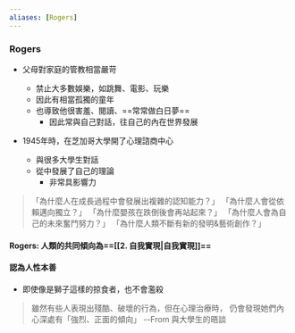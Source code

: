 ```yaml
---
aliases: [Rogers]
---
```



### Rogers
- 父母對家庭的管教相當嚴苛
	- 禁止大多數娛樂，如跳舞、電影、玩樂
	- 因此有相當孤獨的童年
	- 也導致他很害羞、閱讀、==常常做白日夢==
		- 因此常與自己對話，往自己的內在世界發展

- 1945年時，在芝加哥大學開了心理諮商中心
	- 與很多大學生對話
	- 從中發展了自己的理論
		- 非常具影響力


>「為什麼人在成長過程中會發展出複雜的認知能力？」
「為什麼人會從依賴邁向獨立？」
「為什麼嬰孩在跌倒後會再站起來？」
「為什麼人會為自己的未來奮鬥努力？」
「為什麼人類不斷有新的發明&藝術創作？」

#### Rogers: 人類的共同傾向為==[[2. 自我實現|自我實現]]==

#### 認為人性本善
- 即使像是獅子這樣的掠食者，也不會濫殺
> 雖然有些人表現出殘酷、破壞的行為，但在心理治療時，
> 仍會發現她們內心深處有「強烈、正面的傾向」
> --From 與大學生的晤談